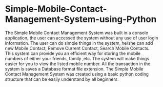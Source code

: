# Simple-Mobile-Contact-Management-System-using-Python
The Simple Mobile Contact Management System was built in a console application, the user can accessed the system without any use of user login information. The user can do simple things in the system, he/she can add new Mobile Contact, Remove Current Contact, Search Mobile Contacts. This system can provide you an efficient way for storing the mobile numbers of either your friends, family ,etc. The system will make things easier for you to view the listed mobile number. All the transaction in the system is saves a Database format file extension. The Simple Mobile Contact Management System was created using a basic python coding structure that can be easily understand by all beginners.
